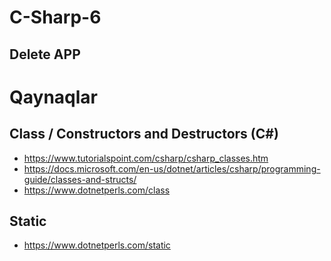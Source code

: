 # C-Sharp-6
## Delete APP

# Qaynaqlar

## Class / Constructors and Destructors (C#)

- https://www.tutorialspoint.com/csharp/csharp_classes.htm
- https://docs.microsoft.com/en-us/dotnet/articles/csharp/programming-guide/classes-and-structs/
- https://www.dotnetperls.com/class

## Static 

- https://www.dotnetperls.com/static
